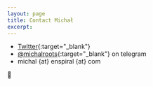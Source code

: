 ```yaml
---
layout: page
title: Contact Michał
excerpt: 
---
```


- [Twitter](https://twitter.com/michalkorzonek/){:target="_blank"}
- [@michalroots](https://t.me/michalroots){:target="_blank"} on telegram
- michal {at} enspiral {at} com

💌

